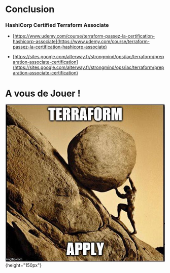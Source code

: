 # Conclusion

### HashiCorp Certified Terraform Associate


- [https://www.udemy.com/course/terraform-passez-la-certification-hashicorp-associate](https://www.udemy.com/course/terraform-passez-la-certification-hashicorp-associate)
  
- [https://sites.google.com/alterway.fr/strongmind/ops/iac/terraform/preparation-associate-certification](https://sites.google.com/alterway.fr/strongmind/ops/iac/terraform/preparation-associate-certification)

<h1>A vous de Jouer !</h1>


![](images/terraform/terra.jpeg){height="150px"}


